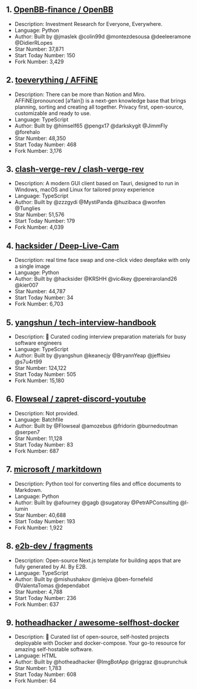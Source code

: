 ## 1. [OpenBB-finance / OpenBB](https://github.com/OpenBB-finance/OpenBB)       
- Description: Investment Research for Everyone, Everywhere.
- Language: Python
- Author: Built by @jmaslek @colin99d @montezdesousa @deeleeramone @DidierRLopes
- Star Number: 37,871
- Start Today Number: 150
- Fork Number: 3,429

## 2. [toeverything / AFFiNE](https://github.com/toeverything/AFFiNE)
- Description: There can be more than Notion and Miro. AFFiNE(pronounced [ə‘fain]) is a next-gen knowledge base that brings planning, sorting and creating all together. Privacy first, open-source, customizable and ready to use.
- Language: TypeScript
- Author: Built by @himself65 @pengx17 @darkskygit @JimmFly @forehalo
- Star Number: 48,350
- Start Today Number: 468
- Fork Number: 3,176

## 3. [clash-verge-rev / clash-verge-rev](https://github.com/clash-verge-rev/clash-verge-rev)
- Description: A modern GUI client based on Tauri, designed to run in Windows, macOS and Linux for tailored proxy experience
- Language: TypeScript
- Author: Built by @zzzgydi @MystiPanda @huzibaca @wonfen @Tunglies
- Star Number: 51,576
- Start Today Number: 179
- Fork Number: 4,039

## 4. [hacksider / Deep-Live-Cam](https://github.com/hacksider/Deep-Live-Cam)
- Description: real time face swap and one-click video deepfake with only a single image
- Language: Python
- Author: Built by @hacksider @KRSHH @vic4key @pereiraroland26 @kier007
- Star Number: 44,787
- Start Today Number: 34
- Fork Number: 6,703

## 5. [yangshun / tech-interview-handbook](https://github.com/yangshun/tech-interview-handbook)
- Description: 💯 Curated coding interview preparation materials for busy software engineers
- Language: TypeScript
- Author: Built by @yangshun @keanecjy @BryannYeap @jeffsieu @s7u4rt99
- Star Number: 124,122
- Start Today Number: 505
- Fork Number: 15,180

## 6. [Flowseal / zapret-discord-youtube](https://github.com/Flowseal/zapret-discord-youtube)
- Description: Not provided.
- Language: Batchfile
- Author: Built by @Flowseal @amozebus @fridorin @burnedoutman @serpen7
- Star Number: 11,128
- Start Today Number: 83
- Fork Number: 687

## 7. [microsoft / markitdown](https://github.com/microsoft/markitdown)
- Description: Python tool for converting files and office documents to Markdown.
- Language: Python
- Author: Built by @afourney @gagb @sugatoray @PetrAPConsulting @l-lumin
- Star Number: 40,688
- Start Today Number: 193
- Fork Number: 1,922

## 8. [e2b-dev / fragments](https://github.com/e2b-dev/fragments)
- Description: Open-source Next.js template for building apps that are fully generated by AI. By E2B.
- Language: TypeScript
- Author: Built by @mishushakov @mlejva @ben-fornefeld @ValentaTomas @dependabot
- Star Number: 4,788
- Start Today Number: 236
- Fork Number: 637

## 9. [hotheadhacker / awesome-selfhost-docker](https://github.com/hotheadhacker/awesome-selfhost-docker)
- Description: 🚀 Curated list of open-source, self-hosted projects deployable with Docker and docker-compose. Your go-to resource for amazing self-hostable software.
- Language: HTML
- Author: Built by @hotheadhacker @ImgBotApp @riggraz @suprunchuk
- Star Number: 1,783
- Start Today Number: 608
- Fork Number: 64
